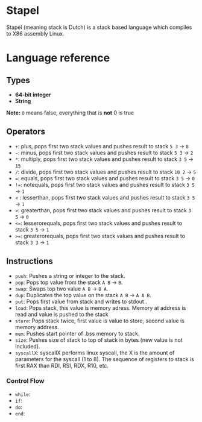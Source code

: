 # Stapel

Stapel (meaning stack is Dutch) is a stack based language which compiles to X86 assembly Linux.

# Language reference

## Types

- **64-bit integer**
- **String**

**Note:** `0` means false, everything that is **not** 0 is true

## Operators

- `+`: plus, pops first two stack values and pushes result to stack `5 3` -> `8`
- `-`: minus, pops first two stack values and pushes result to stack `5 3` -> `2`
- `*`: multiply, pops first two stack values and pushes result to stack `3 5` -> `15`
- `/`: divide, pops first two stack values and pushes result to stack `10 2` -> `5`
- `=`: equals, pops first two stack values and pushes result to stack `3 5` -> `0`
- `!=`: notequals, pops first two stack values and pushes result to stack `3 5` -> `1`
- `<` : lesserthan, pops first two stack values and pushes result to stack `3 5` -> `1`
- `>`: greaterthan, pops first two stack values and pushes result to stack `3 5` -> `0`
- `<=`: lesserorequals, pops first two stack values and pushes result to stack `3 5` -> `1`
- `>=`: greaterorequals, pops first two stack values and pushes result to stack `3 3` -> `1`

## Instructions

- `push`: Pushes a string or integer to the stack.
- `pop`: Pops top value from the stack `A B` -> `B`.
- `swap`: Swaps top two value `A B` -> `B A`.
- `dup`: Duplicates the top value on the stack `A B` -> `A A B`.
- `put`: Pops first value from stack and writes to stdout .
- `load`: Pops stack, this value is memory adress. Memory at address is read and value is pushed to the stack
- `store`: Pops stack twice, first value is value to store, second value is memory address.
- `mem`: Pushes start pointer of .bss memory to stack.
- `size`: Pushes size of stack to top of stack in bytes (new value is not included).
- `syscallX`: syscallX performs linux syscall, the X is the amount of parameters for the syscall (1 to 8). The sequence of registers to stack is first RAX than RDI, RSI, RDX, R10, etc.

### Control Flow

- `while`:
- `if`:
- `do`:
- `end`:

